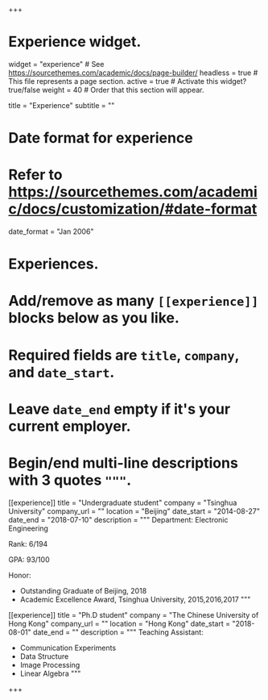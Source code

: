 +++
# Experience widget.
widget = "experience"  # See https://sourcethemes.com/academic/docs/page-builder/
headless = true  # This file represents a page section.
active = true  # Activate this widget? true/false
weight = 40  # Order that this section will appear.

title = "Experience"
subtitle = ""

# Date format for experience
#   Refer to https://sourcethemes.com/academic/docs/customization/#date-format
date_format = "Jan 2006"

# Experiences.
#   Add/remove as many `[[experience]]` blocks below as you like.
#   Required fields are `title`, `company`, and `date_start`.
#   Leave `date_end` empty if it's your current employer.
#   Begin/end multi-line descriptions with 3 quotes `"""`.
[[experience]]
  title = "Undergraduate student"
  company = "Tsinghua University"
  company_url = ""
  location = "Beijing"
  date_start = "2014-08-27"
  date_end = "2018-07-10"
  description = """
  Department: Electronic Engineering
  
  Rank: 6/194
  
  GPA: 93/100
  
  Honor:
  * Outstanding Graduate of Beijing, 2018
  * Academic Excellence Award, Tsinghua University, 2015,2016,2017
  """

[[experience]]
  title = "Ph.D student"
  company = "The Chinese University of Hong Kong"
  company_url = ""
  location = "Hong Kong"
  date_start = "2018-08-01"
  date_end = ""
  description = """
  Teaching Assistant: 
  * Communication Experiments
  * Data Structure
  * Image Processing
  * Linear Algebra
  """

+++
